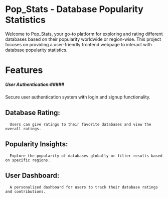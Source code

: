# Pop_Stats - Database Popularity Statistics
Welcome to Pop_Stats, your go-to platform for exploring and rating different databases based on their popularity worldwide or region-wise. This project focuses on providing a user-friendly frontend webpage to interact with database popularity statistics.

# Features
##### User Authentication:##### 
Secure user authentication system with login and signup functionality.
## Database Rating:
      Users can give ratings to their favorite databases and view the overall ratings.
## Popularity Insights:
      Explore the popularity of databases globally or filter results based on specific regions.
## User Dashboard:
      A personalized dashboard for users to track their database ratings and contributions.
